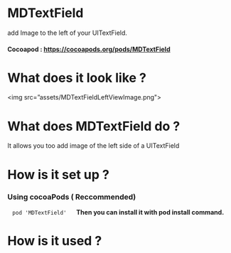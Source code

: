 # MDTextField
 add Image to the left of your UITextField.
 #### Cocoapod : https://cocoapods.org/pods/MDTextField

# What does it look like ?
<img src=”assets/MDTextFieldLeftViewImage.png">

# What does MDTextField do ?
It allows you too add image of the left side of a UITextField

# How is it set up ?
### Using cocoaPods ( Reccommended)
` ` ` pod 'MDTextField' 
` ` ` <b />
Then you can install it with pod install command.

# How is it used ?




